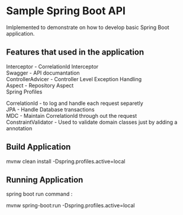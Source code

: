# Sample Spring Boot API

Imlplemented to demonstrate on how to develop basic Spring Boot application.

## Features that used in the application

Interceptor - CorrelationId Interceptor <br />
Swagger - API documantation <br />
ControllerAdvicer - Controller Level Exception Handling<br />
Aspect - Repository Aspect <br />
Spring Profiles <br/>

CorrelationId - to log and handle each request separetly <br />
JPA - Handle Database transactions <br />
MDC - Maintain CorrelationId through out the request <br />
ConstraintValidator - Used to validate domain classes just by adding a annotation <br />

## Build Application

mvnw clean install -Dspring.profiles.active=local <br />

## Running Application

spring boot run command : <br />

mvnw spring-boot:run -Dspring.profiles.active=local


